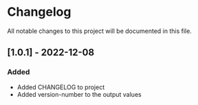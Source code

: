 # Changelog

All notable changes to this project will be documented in this file.

## [1.0.1] - 2022-12-08

### Added

- Added CHANGELOG to project
- Added version-number to the output values
